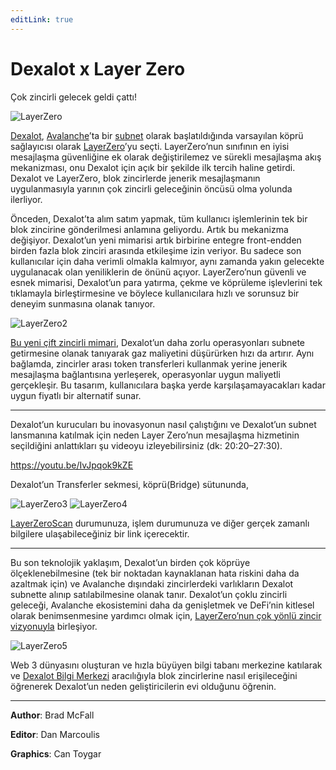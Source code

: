 ```yaml
---
editLink: true
---
```


# Dexalot x Layer Zero

Çok zincirli gelecek geldi çattı!

![LayerZero](/images/layerzero/LayerZero.png)

[Dexalot](https://dexalot.com/), [Avalanche](https://www.avalabs.org/)’ta bir [subnet](https://www.avax.network/subnets) olarak başlatıldığında varsayılan köprü sağlayıcısı olarak [LayerZero](https://layerzero.network/)’yu seçti. LayerZero’nun sınıfının en iyisi mesajlaşma güvenliğine ek olarak değiştirilemez ve sürekli mesajlaşma akış mekanizması, onu Dexalot için açık bir şekilde ilk tercih haline getirdi. Dexalot ve LayerZero, blok zincirlerde jenerik mesajlaşmanın uygulanmasıyla yarının çok zincirli geleceğinin öncüsü olma yolunda ilerliyor.

Önceden, Dexalot’ta alım satım yapmak, tüm kullanıcı işlemlerinin tek bir blok zincirine gönderilmesi anlamına geliyordu. Artık bu mekanizma değişiyor. Dexalot’un yeni mimarisi artık birbirine entegre front-endden birden fazla blok zinciri arasında etkileşime izin veriyor. Bu sadece son kullanıcılar için daha verimli olmakla kalmıyor, aynı zamanda yakın gelecekte uygulanacak olan yeniliklerin de önünü açıyor. LayerZero’nun güvenli ve esnek mimarisi, Dexalot’un para yatırma, çekme ve köprüleme işlevlerini tek tıklamayla birleştirmesine ve böylece kullanıcılara hızlı ve sorunsuz bir deneyim sunmasına olanak tanıyor.

![LayerZero2](/images/layerzero/LayerZero2.png)

[Bu yeni çift zincirli mimari](https://medium.com/dexalot/dexalot-subnet-e8d3d60f022a), Dexalot’un daha zorlu operasyonları subnete getirmesine olanak tanıyarak gaz maliyetini düşürürken hızı da artırır. Aynı bağlamda, zincirler arası token transferleri kullanmak yerine jenerik mesajlaşma bağlantısına yerleşerek, operasyonlar uygun maliyetli gerçekleşir. Bu tasarım, kullanıcılara başka yerde karşılaşamayacakları kadar uygun fiyatlı bir alternatif sunar.

---
Dexalot’un kurucuları bu inovasyonun nasıl çalıştığını ve Dexalot’un subnet lansmanına katılmak için neden Layer Zero’nun mesajlaşma hizmetinin seçildiğini anlattıkları şu videoyu izleyebilirsiniz (dk: 20:20–27:30).

<https://youtu.be/IvJpqok9kZE>

Dexalot’un Transferler sekmesi, köprü(Bridge) sütununda,

![LayerZero3](/images/layerzero/LayerZero3.png)
![LayerZero4](/images/layerzero/LayerZero4.png)


[LayerZeroScan](https://layerzeroscan.com/) durumunuza, işlem durumunuza ve diğer gerçek zamanlı bilgilere ulaşabileceğiniz bir link içerecektir.

---

Bu son teknolojik yaklaşım, Dexalot’un birden çok köprüye ölçeklenebilmesine (tek bir noktadan kaynaklanan hata riskini daha da azaltmak için) ve Avalanche dışındaki zincirlerdeki varlıkların Dexalot subnette alınıp satılabilmesine olanak tanır. Dexalot’un çoklu zincirli geleceği, Avalanche ekosistemini daha da genişletmek ve DeFi’nin kitlesel olarak benimsenmesine yardımcı olmak için, [LayerZero’nun çok yönlü zincir vizyonuyla](https://medium.com/layerzero-official/layerzero-integrates-chainlink-oracles-expanding-decentralization-of-the-omnichain-communication-2d9963678483) birleşiyor.

![LayerZero5](/images/layerzero/LayerZero5.png)

Web 3 dünyasını oluşturan ve hızla büyüyen bilgi tabanı merkezine katılarak ve [Dexalot Bilgi Merkezi](https://docs.dexalot.com/tr/) aracılığıyla blok zincirlerine nasıl erişileceğini öğrenerek Dexalot’un neden geliştiricilerin evi olduğunu öğrenin.

---
**Author**: Brad McFall

**Editor**: Dan Marcoulis

**Graphics**: Can Toygar
